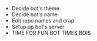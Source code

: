 * Decide bot's theme
* Decide bot's name
* Edit repo names and crap
* Setup up bot's server
* TIME FOR FUN BOT TIMES BOIS
